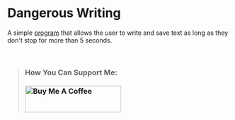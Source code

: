 # Dangerous Writing
A simple [program](https://mariama-github.github.io/dangerous-writing/) that allows the user to write and save text as long as they don't stop for more than 5 seconds.

<br>

>### How You Can Support Me: <br><br><a href="https://www.buymeacoffee.com/mariashuruima" target="_blank"><img src="https://cdn.buymeacoffee.com/buttons/v2/default-red.png" alt="Buy Me A Coffee" style="height: 60px !important;width: 217px !important;" ></a>
